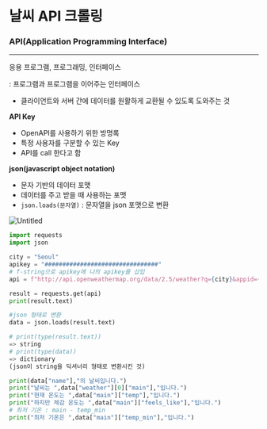 # 날씨 API 크롤링

### API(Application Programming Interface)

---

응용 프로그램, 프로그래밍, 인터페이스

: 프로그램과 프로그램을 이어주는 인터페이스

- 클라이언트와 서버 간에 데이터를 원활하게 교환될 수 있도록 도와주는 것

**API Key**

- OpenAPI를 사용하기 위한 방명록
- 특정 사용자를 구분할 수 있는 Key
- API를 call 한다고 함

**json(javascript object notation)**

- 문자 기반의 데이터 포맷
- 데이터를 주고 받을 때 사용하는 포맷
- `json.loads(문자열)` : 문자열을 json 포맷으로 변환

![Untitled](%E1%84%82%E1%85%A1%E1%86%AF%E1%84%8A%E1%85%B5%20API%20%20d75c6/Untitled.png)

```python
import requests
import json

city = "Seoul"
apikey = "################################"
# f-string으로 apikey에 나의 apikey를 삽입
api = f"http://api.openweathermap.org/data/2.5/weather?q={city}&appid={apikey}"

result = requests.get(api)
print(result.text)

#json 형태로 변환
data = json.loads(result.text)

# print(type(result.text))
=> string
# print(type(data))
=> dictionary
(json이 string을 딕셔너리 형태로 변환시킨 것)

print(data["name"],"의 날씨입니다.")
print("날씨는 ",data["weather"][0]["main"],"입니다.")
print("현재 온도는 ",data["main"]["temp"],"입니다.")
print("하지만 체감 온도는 ",data["main"]["feels_like"],"입니다.")
# 최저 기온 : main - temp_min
print("최저 기온은 ",data["main"]["temp_min"],"입니다.")
```